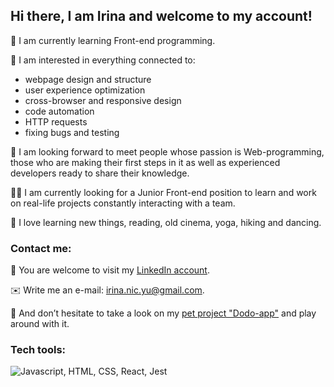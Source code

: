 ## Hi there, I am Irina and welcome to my account!

:mechanical_arm: I am currently learning Front-end programming.

:octopus: I am interested in everything connected to:
 - webpage design and structure
 - user experience optimization
 - cross-browser and responsive design
 - code automation
 - HTTP requests
 - fixing bugs and testing

:dancers: I am looking forward to meet people whose passion is Web-programming, those who are making their first steps in it as well as experienced developers ready to share their knowledge.

:fist_right::fist_left: I am currently looking for a Junior Front-end position to learn and work on real-life projects constantly interacting with a team.

:mountain_bicyclist: I love learning new things, reading, old cinema, yoga, hiking and dancing.

### Contact me:

:iphone: You are welcome to visit my [LinkedIn account](https://www.linkedin.com/in/irina-nicolai-392135206/).

:envelope: Write me an e-mail: irina.nic.yu@gmail.com.

:monocle_face: And don’t hesitate to take a look on my [pet project "Dodo-app"](https://dodo-app.net/) and play around with it. 

### Tech tools:

<img src="https://i.ibb.co/7t0bPsR/Tech-Tools.png" alt="Javascript, HTML, CSS, React, Jest">

